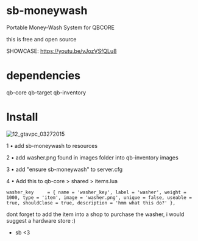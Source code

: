 # sb-moneywash
Portable Money-Wash System for QBCORE

this is free and open source 

SHOWCASE: https://youtu.be/vJozVSfQLu8

# dependencies 
qb-core
qb-target
qb-inventory

# Install

![12_gtavpc_03272015](https://github.com/user-attachments/assets/afb4b2c5-1c25-4622-a312-59464652dc85)

1 • add sb-moneywash to resources

2 • add washer.png found in images folder into qb-inventory images

3 • add "ensure sb-moneywash" to server.cfg

4 • Add this to qb-core > shared > items.lua

    washer_key     = { name = 'washer_key', label = 'washer', weight = 1000, type = 'item', image = 'washer.png', unique = false, useable = true, shouldClose = true, description = 'hmm what this do?' },




 dont forget to add the item into a shop to purchase the washer, i would suggest a hardware store :) 


- sb <3
